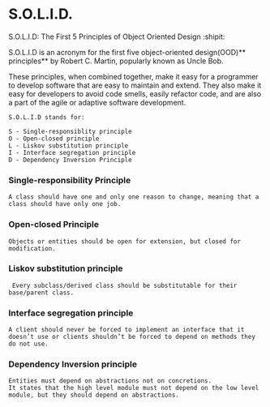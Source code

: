 # S.O.L.I.D. 
S.O.L.I.D: The First 5 Principles of Object Oriented Design :shipit:

S.O.L.I.D is an acronym for the first five object-oriented design(OOD)** principles** by Robert C. Martin, popularly known as Uncle Bob.

These principles, when combined together, make it easy for a programmer to develop software that are easy to maintain and extend.
They also make it easy for developers to avoid code smells, easily refactor code, and are also a part of the agile or adaptive software development.

```
S.O.L.I.D stands for:

S - Single-responsiblity principle
O - Open-closed principle
L - Liskov substitution principle
I - Interface segregation principle
D - Dependency Inversion Principle
```

### Single-responsibility Principle
```
A class should have one and only one reason to change, meaning that a class should have only one job.
```

### Open-closed Principle
```
Objects or entities should be open for extension, but closed for modification.
```

### Liskov substitution principle
```
 Every subclass/derived class should be substitutable for their base/parent class.
```

### Interface segregation principle
```
A client should never be forced to implement an interface that it doesn’t use or clients shouldn’t be forced to depend on methods they do not use.
```

### Dependency Inversion principle
```
Entities must depend on abstractions not on concretions.
It states that the high level module must not depend on the low level module, but they should depend on abstractions.
```
